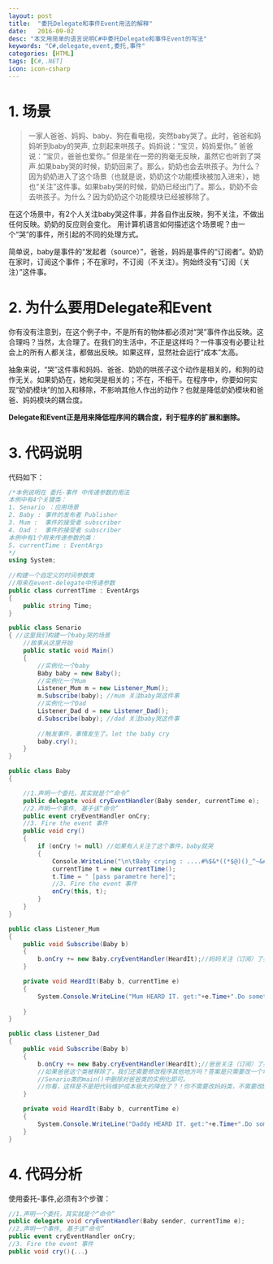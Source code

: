 ```yaml
---
layout: post
title:  "委托Delegate和事件Event用法的解释"
date:   2016-09-02
desc: "本文用简单的语言说明C#中委托Delegate和事件Event的写法"
keywords: "C#,delegate,event,委托,事件"
categories: [HTML]
tags: [C#,.NET]
icon: icon-csharp
---
```


# 1. 场景

>一家人爸爸、妈妈、baby、狗在看电视，突然baby哭了。此时，爸爸和妈妈听到baby的哭声, 立刻起来哄孩子。妈妈说：“宝贝，妈妈爱你。” 爸爸说：“宝贝，爸爸也爱你。” 但是坐在一旁的狗毫无反映，虽然它也听到了哭声.如果baby哭的时候，奶奶回来了。那么，奶奶也会去哄孩子。为什么？因为奶奶进入了这个场景（也就是说，奶奶这个功能模块被加入进来），她也“关注”这件事。如果baby哭的时候，奶奶已经出门了。那么，奶奶不会去哄孩子。为什么？因为奶奶这个功能模块已经被移除了。

在这个场景中，有2个人关注baby哭这件事，并各自作出反映，狗不关注，不做出任何反映。奶奶的反应则会变化。
用计算机语言如何描述这个场景呢？由一个“哭”的事件，所引起的不同的处理方式。

简单说，baby是事件的“发起者（source）”，爸爸，妈妈是事件的“订阅者”。奶奶在家时，订阅这个事件；不在家时，不订阅（不关注）。狗始终没有“订阅（关注）”这件事。


# 2. 为什么要用Delegate和Event

你有没有注意到，在这个例子中，不是所有的物体都必须对“哭”事件作出反映。这合理吗？当然，太合理了。在我们的生活中，不正是这样吗？一件事没有必要让社会上的所有人都关注，都做出反映。如果这样，显然社会运行“成本”太高。   

抽象来说，“哭”这件事和妈妈、爸爸、奶奶的哄孩子这个动作是相关的，和狗的动作无关。如果奶奶在，她和哭是相关的；不在，不相干。在程序中，你要如何实现“奶奶模块”的加入和移除，不影响其他人作出的动作？也就是降低奶奶模块和爸爸、妈妈模块的耦合度。

**Delegate和Event正是用来降低程序间的耦合度，利于程序的扩展和删除。**   



# 3. 代码说明

代码如下：

``` c#
/*本例说明在 委托-事件 中传递参数的用法
本例中有4个关键类：
1. Senario ：应用场景
2. Baby : 事件的发布者 Publisher
3. Mum :  事件的接受者 subscriber
4. Dad :  事件的接受者 subscriber
本例中有1个用来传递参数的类：
5. currentTime : EventArgs 
*/
using System;
 
//构建一个自定义的时间参数类
//用来在event-delegate中传递参数
public class currentTime : EventArgs
{
	public string Time;
}

public class Senario
{ //这里我们构建一个baby哭的场景
	//故事从这里开始
	public static void Main()
	{
		//实例化一个baby
		Baby baby = new Baby();
		//实例化一个Mum
		Listener_Mum m = new Listener_Mum();
		m.Subscribe(baby); //mum 关注baby哭这件事
		//实例化一个Dad
		Listener_Dad d = new Listener_Dad();
		d.Subscribe(baby); //dad 关注baby哭这件事
		
        //触发事件，事情发生了。let the baby cry
		baby.cry();
	}
}

public class Baby
{

	//1.声明一个委托，其实就是个“命令”
	public delegate void cryEventHandler(Baby sender, currentTime e);
	//2.声明一个事件, 基于该“命令”
	public event cryEventHandler onCry;
    //3. Fire the event 事件
	public void cry()
	{		
		if (onCry != null) //如果有人关注了这个事件，baby就哭
		{
			Console.WriteLine("\n\tBaby crying : ....#%$&*((*$@)()_^~&#....\n");
			currentTime t = new currentTime();
			t.Time = " [pass parametre here]";
			//3. Fire the event 事件
			onCry(this, t);
		}
	}
}

public class Listener_Mum
{
	public void Subscribe(Baby b)
	{
		b.onCry += new Baby.cryEventHandler(HeardIt);//妈妈关注（订阅）了哭这件事
	}

	private void HeardIt(Baby b, currentTime e)
	{
		System.Console.WriteLine("Mum HEARD IT. get:"+e.Time+".Do something here");
	
	}
}

public class Listener_Dad
{
	public void Subscribe(Baby b)
	{
		b.onCry += new Baby.cryEventHandler(HeardIt);//爸爸关注（订阅）了哭这件事
		//如果爸爸这个类被移除了，我们还需要修改程序其他地方吗？答案是只需要改一个地方:
		//Senario类的main()中删除对爸爸类的实例化即可。
		//你看，这样是不是把代码维护成本极大的降低了？！你不需要改妈妈类，不需要改baby类。
	}

	private void HeardIt(Baby b, currentTime e)
	{
		System.Console.WriteLine("Daddy HEARD IT. get:"+e.Time+".Do something here");
	}
}
```

# 4. 代码分析
使用委托-事件,必须有3个步骤：
``` c#
//1.声明一个委托，其实就是个“命令”
public delegate void cryEventHandler(Baby sender, currentTime e);
//2.声明一个事件, 基于该“命令”
public event cryEventHandler onCry;
//3. Fire the event 事件
public void cry()｛...｝
```
